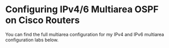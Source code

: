 # Configuring IPv4/6 Multiarea OSPF on Cisco Routers
You can find the full multiarea configuration for my IPv4 and IPv6 multiarea configuration labs below.
